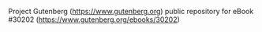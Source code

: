 Project Gutenberg (https://www.gutenberg.org) public repository for eBook #30202 (https://www.gutenberg.org/ebooks/30202)
